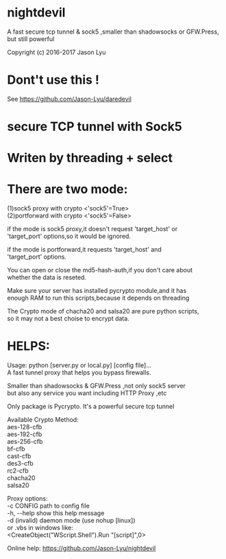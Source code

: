 # nightdevil
A fast secure tcp tunnel &amp; sock5 ,smaller than shadowsocks or GFW.Press, but still powerful


Copyright (c) 2016-2017 Jason Lyu

# Dont't use this !       
See https://github.com/Jason-Lyu/daredevil         

# secure TCP tunnel with Sock5     

# Writen by threading + select         

# There are two mode:               
(1)sock5 proxy with crypto <'sock5'=True>               
(2)portforward with	crypto <'sock5'=False>               

if the mode is sock5 proxy,it doesn't request 'target_host' or               
'target_port' options,so it would be ignored.               

if the mode is portforward,it requests 'target_host' and               
'target_port' options.               

You can open or close the md5-hash-auth,if you don't care about                
whether the data is reseted.               

Make sure your server has installed pycrypto module,and it has                
enough RAM to run this scripts,because it depends on threading               

The Crypto mode of chacha20 and salsa20 are pure python scripts,               
so it may not a best choise to encrypt data.               

# HELPS:               

Usage: python [server.py or local.py] [config file]...               
 A fast tunnel proxy that helps you bypass firewalls.               

Smaller than shadowsocks & GFW.Press ,not only sock5 server               
but also any service you want including HTTP Proxy ,etc               
               
Only package is Pycrypto. It's a powerful secure tcp tunnel               

Available Crypto Method:               
    aes-128-cfb               
    aes-192-cfb               
    aes-256-cfb               
    bf-cfb               
    cast-cfb               
    des3-cfb               
    rc2-cfb               
    chacha20               
    salsa20               

Proxy options:               
    -c CONFIG              path to config file               
    -h, --help             show this help message               
    -d (invalid)           daemon mode (use nohup [linux])               
                           or .vbs in windows like:               
    <CreateObject("WScript.Shell").Run "[script]",0>               
    
   
Online help: <https://github.com/Jason-Lyu/nightdevil>               
